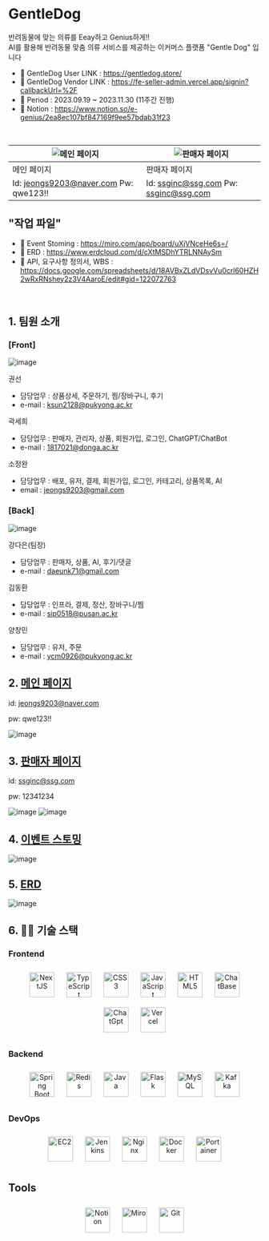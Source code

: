 # GentleDog
반려동물에 맞는 의류를 Eeay하고 Genius하게!!<br>
AI를 활용해 반려동물 맞춤 의류 서비스를 제공하는 이커머스 플랫폼 "Gentle Dog" 입니다


- 🔗 GentleDog User LINK : https://gentledog.store/
- 🔗 GentleDog Vendor LINK : https://fe-seller-admin.vercel.app/signin?callbackUrl=%2F
- 🎼 Period : 2023.09.19 ~ 2023.11.30 (11주간 진행)
- 📑 Notion : https://www.notion.so/e-genius/2ea8ec107bf847169f9ee57bdab31f23
<br>

| ![메인 페이지](https://github.com/Spharos-GentleDog/.github/assets/94760980/ecd3d4ef-2c0b-4f36-b211-4fe4034bccf8) | ![판매자 페이지](https://github.com/Spharos-GentleDog/.github/assets/94760980/38e9494b-0360-4b38-81ff-ea1574ba97f9) |
| --- | --- |
| 메인 페이지 | 판매자 페이지 |
| Id: jeongs9203@naver.com Pw: qwe123!! | Id: ssginc@ssg.com Pw: ssginc@ssg.com |


## "작업 파일"
- 📑 Event Stoming : https://miro.com/app/board/uXjVNceHe6s=/
- 📑 ERD : https://www.erdcloud.com/d/cXtMSDhYTRLNNAySm
- 📑 API, 요구사항 정의서, WBS : https://docs.google.com/spreadsheets/d/18AVBxZLdVDsvVu0crl60HZH2wRxRNshey2z3V4AaroE/edit#gid=122072763
<br>



## 1. 팀원 소개
### [Front]
![image](https://github.com/Spharos-GentleDog/.github/assets/94760980/34a9c91a-a5f6-4870-87d1-9fcb4ca0a7e2)

  권선
  - 담당업무 : 상품상세, 주문하기, 찜/장바구니, 후기
  - e-mail : ksun2128@pukyong.ac.kr
    
  곽세희 
  - 담당업무 : 판매자, 관리자, 상품, 회원가입, 로그인, ChatGPT/ChatBot
  - e-mail : 1817021@donga.ac.kr

  소정완 
  - 담당업무 : 배포, 유저, 결제, 회원가입, 로그인, 카테고리, 상품목록, AI
  - email  : jeongs9203@gmail.com

### [Back]
![image](https://github.com/Spharos-GentleDog/.github/assets/94760980/bebdb806-2550-49ea-89be-6a88053e7f18)


  강다은(팀장)
  - 담당업무 : 판매자, 상품, AI, 후기/댓글
  - e-mail : daeunk71@gmail.com
    
  김동환
  - 담당업무 : 인프라, 결제, 정산, 장바구니/찜
  - e-mail : sip0518@pusan.ac.kr

  양창민
  - 담당업무 : 유저, 주문
  - e-mail : ycm0926@pukyong.ac.kr

## 2. [메인 페이지](https://gentledog.store/)

id: jeongs9203@naver.com 

pw: qwe123!!

![image](https://github.com/Spharos-GentleDog/.github/assets/94760980/da466ed9-abe5-42de-9c64-28948ad01f40)

## 3. [판매자 페이지](https://fe-seller-admin.vercel.app/signin?callbackUrl=%2F/)

id: ssginc@ssg.com

pw: 12341234

![image](https://github.com/Spharos-GentleDog/.github/assets/94760980/a59fc843-d137-44ca-bdf7-7283c1187774)
![image](https://github.com/Spharos-GentleDog/.github/assets/94760980/767605a1-753e-4586-adf1-d07a0be3a041)


## 4. [이벤트 스토밍](https://miro.com/app/board/uXjVNceHe6s=/?share_link_id=300445028113)

![image](https://github.com/Spharos-GentleDog/.github/assets/94760980/8fde5f34-ec9b-4a4d-a984-e272f5cda617)

## 5. <a href=//www.erdcloud.com/d/cXtMSDhYTRLNNAySm>ERD</a>

![image](https://github.com/Spharos-GentleDog/.github/assets/94760980/dcffa8c0-c5bb-41bb-8b66-e5671a29c480)


## 6. 🏋️‍♂️ 기술 스택
### Frontend  

<div align="center">  
  <a href="https://nextjs.org/" target="_blank"><img style="margin: 10px" src="https://profilinator.rishav.dev/skills-assets/nextjs.png" alt="NextJS" height="50" /></a> 
  <a href="https://www.typescriptlang.org/" target="_blank"><img style="margin: 10px" src="https://profilinator.rishav.dev/skills-assets/typescript-original.svg" alt="TypeScript" height="50" /></a>  
  <a href="https://www.w3schools.com/css/" target="_blank"><img style="margin: 10px" src="https://profilinator.rishav.dev/skills-assets/css3-original-wordmark.svg" alt="CSS3" height="50" /></a>  
  <a href="https://www.javascript.com/" target="_blank"><img style="margin: 10px" src="https://profilinator.rishav.dev/skills-assets/javascript-original.svg" alt="JavaScript" height="50" /></a>  
  <a href="https://en.wikipedia.org/wiki/HTML5" target="_blank"><img style="margin: 10px" src="https://profilinator.rishav.dev/skills-assets/html5-original-wordmark.svg" alt="HTML5" height="50" /></a>
  <a href="https://www.chatbase.co/" target="_blank"><img style="margin: 10px" src="https://github.com/Spharos-GentleDog/.github/assets/94760980/907205d4-8fc4-4b4e-a739-a56623019090" alt="ChatBase" height="50" /></a>
  <a href="https://openai.com/blog/chatgpt" target="_blank"><img style="margin: 10px" src="https://github.com/Spharos-GentleDog/.github/assets/94760980/552dddd7-8644-4b91-9e89-8e4b74c41b3c" alt="ChatGpt" height="50" /></a>
  <a href="https://vercel.com/" target="_blank"><img style="margin: 10px" src="https://github.com/Spharos-GentleDog/.github/assets/94760980/5df9af75-416f-4203-89d7-268dd10b9a62" alt="Vercel" height="50" /></a>
</div>

### Backend  

<div align="center">  
  <a href="https://docs.spring.io/spring-framework/docs/3.0.x/reference/expressions.html#:~:text=The%20Spring%20Expression%20Language%20(SpEL,and%20basic%20string%20templating%20functionality." target="_blank"><img style="margin: 10px" src="https://profilinator.rishav.dev/skills-assets/springio-icon.svg" alt="Spring Boot" height="50" /></a>  
  <a href="https://redis.io/" target="_blank"><img style="margin: 10px" src="https://profilinator.rishav.dev/skills-assets/redis-original-wordmark.svg" alt="Redis" height="50" /></a>  
  <a href="https://www.java.com/" target="_blank"><img style="margin: 10px" src="https://profilinator.rishav.dev/skills-assets/java-original-wordmark.svg" alt="Java" height="50" /></a>
  <a href="https://flask-docs-kr.readthedocs.io/ko/latest/" target="_blank"><img style="margin: 10px" src="https://github.com/Spharos-GentleDog/.github/assets/94760980/9433a860-520b-4401-8be2-f699584bb045" alt="Flask" height="50" /></a>
  <a href="https://www.mysql.com/" target="_blank"><img style="margin: 10px" src="https://profilinator.rishav.dev/skills-assets/mysql-original-wordmark.svg" alt="MySQL" height="50" /></a>  
  <a href="https://kafka.apache.org/" target="_blank"><img style="margin: 10px" src="https://github.com/Spharos-GentleDog/.github/assets/94760980/23417f0a-22d9-49c9-819b-55b707eff3cc" alt="Kafka" height="50" /></a>  

</div>

### DevOps  

<div align="center">  
  <a href="https://aws.amazon.com/ko/pm/ec2/?gclid=CjwKCAiAmZGrBhAnEiwAo9qHiV7FlaOMCLtnnmFrFUegG66zM18yHzzGkd8zg4KbBCrEOLX91vzynBoCIEcQAvD_BwE&trk=4c74fd91-5632-4f18-ac76-a6c66c92e185&sc_channel=ps&ef_id=CjwKCAiAmZGrBhAnEiwAo9qHiV7FlaOMCLtnnmFrFUegG66zM18yHzzGkd8zg4KbBCrEOLX91vzynBoCIEcQAvD_BwE:G:s&s_kwcid=AL!4422!3!477203497843!e!!g!!ec2!11549843702!111422708806" target="_blank"><img style="margin: 10px" src="https://github.com/Spharos-GentleDog/.github/assets/94760980/4b502b35-bb9c-49f8-be80-b148602904ab" alt="EC2" height="50" /></a>  
  <a href="https://www.jenkins.io/" target="_blank"><img style="margin: 10px" src="https://profilinator.rishav.dev/skills-assets/jenkins-icon.svg" alt="Jenkins" height="50" /></a>  
  <a href="https://www.nginx.com/" target="_blank"><img style="margin: 10px" src="https://profilinator.rishav.dev/skills-assets/nginx-original.svg" alt="Nginx" height="50" /></a>
  <a href="https://www.docker.com/" target="_blank"><img style="margin: 10px" src="https://profilinator.rishav.dev/skills-assets/docker-original-wordmark.svg" alt="Docker" height="50" /></a>  
  <a href="https://www.portainer.io/" target="_blank"><img style="margin: 10px" src="https://github.com/Spharos-GentleDog/.github/assets/94760980/d09890fb-1ba5-492b-a640-e71141868e1b" alt="Portainer" height="50" /></a>  
</div>

## Tools
<div align="center">  
  <a href="https://www.notion.so/ko-kr/product?utm_source=google&utm_campaign=10805039169&utm_medium=104440699897&utm_content=455555244437&utm_term=notion&targetid=kwd-312974742&gad_source=1&gclid=CjwKCAiAmZGrBhAnEiwAo9qHiS0A4d8S_9zwxhbIuAGloO73ROY-XkFGNLGeSYNHUzheUFaysJwB-hoCcLUQAvD_BwE" target="_blank"><img style="margin: 10px" src="https://github.com/Spharos-GentleDog/.github/assets/94760980/f743d947-4568-4026-afda-ea24c0795e1c" alt="Notion" height="50" /></a>  
  <a href="https://miro.com/app/dashboard/" target="_blank"><img style="margin: 10px" src="https://github.com/Spharos-GentleDog/.github/assets/94760980/16b3e617-890b-4098-bf3e-6c7572e2c81d" alt="Miro" height="50" /></a>  
  <a href="https://github.com/" target="_blank"><img style="margin: 10px" src="https://profilinator.rishav.dev/skills-assets/git-scm-icon.svg" alt="Git" height="50" /></a>
</div>
